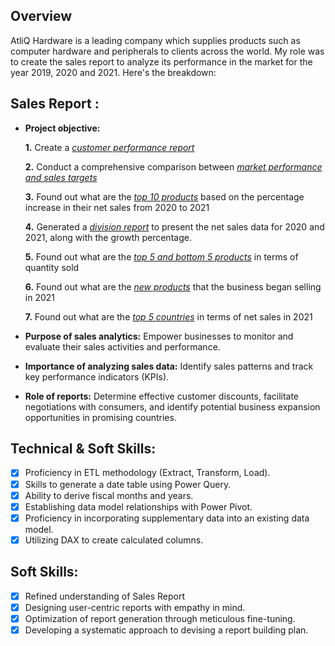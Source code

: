 ## Overview

AtliQ Hardware is a leading company which supplies products such as computer hardware and peripherals to clients across the world. My role was to create the sales report to analyze its performance in the market for the year 2019, 2020 and 2021. Here's the breakdown:


## Sales Report :


- **Project objective:** 

    **1.** Create a _[customer performance report](https://github.com/darab96/Excel-Sales-Analysis/blob/main/Customer%20Performance.pdf)_ 

    **2.** Conduct a comprehensive comparison between _[market performance and sales targets](https://github.com/darab96/Excel-Sales-Analysis/blob/main/Market%20Performance%20Vs%20Target.pdf)_

    **3.** Found out what are the _[top 10 products](https://github.com/darab96/Excel-Sales-Analysis/blob/main/Top%2010%20products.pdf)_ based on the percentage increase in their net sales from 2020 to 2021

    **4.** Generated a _[division report](https://github.com/darab96/Excel-Sales-Analysis/blob/main/Division%20Report.pdf)_ to present the net sales data for 2020 and 2021, along with the growth percentage.

    **5.** Found out what are the _[top 5 and bottom 5 products](https://github.com/darab96/Excel-Sales-Analysis/blob/main/Top%20and%20Bottom%205%20Products.pdf)_ in terms of quantity sold

    **6.** Found out what are the _[new products](https://github.com/darab96/Excel-Sales-Analysis/blob/main/New%20Products.pdf)_ that the business began selling in 2021

    **7.** Found out what are the _[top 5 countries](https://github.com/darab96/Excel-Sales-Analysis/blob/main/Top%205%20Countries.pdf)_ in terms of net sales in 2021


- **Purpose of sales analytics:** Empower businesses to monitor and evaluate their sales activities and performance.

- **Importance of analyzing sales data:** Identify sales patterns and track key performance indicators (KPIs).

- **Role of reports:** Determine effective customer discounts, facilitate negotiations with consumers, and identify potential business expansion opportunities in promising countries.


## Technical & Soft Skills:
- [x]	Proficiency in ETL methodology (Extract, Transform, Load).
- [x]	Skills to generate a date table using Power Query.
- [x]	Ability to derive fiscal months and years.
- [x]	Establishing data model relationships with Power Pivot.
- [x]	Proficiency in incorporating supplementary data into an existing data model.
- [x]	Utilizing DAX to create calculated columns.

## Soft Skills:
- [x]	Refined understanding of Sales Report
- [x]	Designing user-centric reports with empathy in mind.
- [x]	Optimization of report generation through meticulous fine-tuning.
- [x]	Developing a systematic approach to devising a report building plan.
